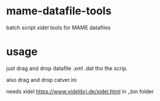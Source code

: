 # mame-datafile-tools
batch script xidel tools for MAME datafiles

# usage
just drag and drop datafile .xml .dat tho the scrip.

also drag and drop catver.ini

needs xidel https://www.videlibri.de/xidel.html in _bin folder
